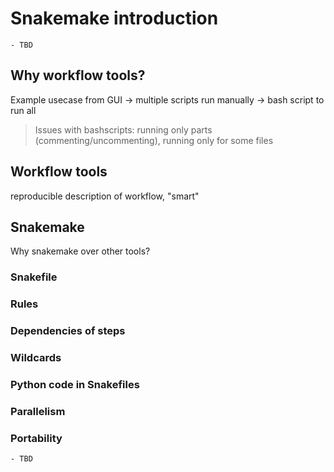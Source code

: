 # Snakemake introduction

```{objectives}
- TBD
```

## Why workflow tools?

Example usecase from GUI -> multiple scripts run manually -> bash script to run all 

> Issues with bashscripts: running only parts (commenting/uncommenting), running only for some files 

## Workflow tools

reproducible description of workflow, "smart"

## Snakemake

Why snakemake over other tools?

### Snakefile

### Rules

### Dependencies of steps

### Wildcards

### Python code in Snakefiles

### Parallelism

### Portability


```{keypoints}
- TBD
```
